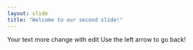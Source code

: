 ```yaml
---
layout: slide
title: "Welcome to our second slide!"
---
```

Your text more change with edit
Use the left arrow to go back!
